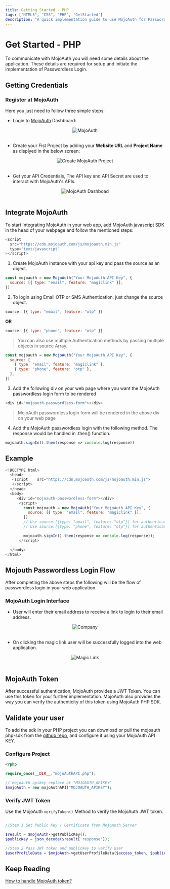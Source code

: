 ```yaml
---
title: Getting Started - PHP
tags: ["HTML5", "CSS", "PHP", "GetStarted"]
description: "A quick implementation guide to use MojoAuth for Passwordless using PHP."
---
```


# Get Started - PHP

To communicate with MojoAuth you will need some details about the application. These details are required for setup and initiate the implementation of Passwordless Login.

## Getting Credentials

### Register at MojoAuth

Here you just need to follow three simple steps:

- Login to [MojoAuth](https://mojoauth.com/signin) Dashboard:

<div style="text-align:center">
  <img src="../../assets/common-images/login.png" alt="MojoAuth" />
</div>
<br/>

- Create your Fist Project by adding your **Website URL** and **Project Name** as displyed in the below screen:

<div style="text-align:center">
  <img src="../../assets/common-images/project.png" alt="Create MojoAuth Project" />
</div>
<br/>

- Get your API Credentials, The API key and API Secret are used to interact with MojoAuth's APIs.

<div style="text-align:center">
  <img src="../../assets/common-images/dashboard.png" alt="MojoAuth Dashboad" />
</div>
<br/>

## Integrate MojoAuth

To start Integrating MojoAuth in your web app, add MojoAuth javascript SDK in the head of your webpage and follow the mentioned steps:

```js
<script
  src="https://cdn.mojoauth.com/js/mojoauth.min.js"
  type="text/javascript"
></script>
```

1. Create MojoAuth instance with your api key and pass the source as an object.

```js
const mojoauth = new MojoAuth("Your MojoAuth API Key", {
  source: [{ type: "email", feature: "magiclink" }],
})
```

2. To login using Email OTP or SMS Authentication, just change the source object.

```js
source: [{ type: "email", feature: "otp" }]
```

**OR**

```js
source: [{ type: "phone", feature: "otp" }]
```

> You can also use multiple Authentication methods by passing multiple objects in source Array.

```js
const mojoauth = new MojoAuth("Your MojoAuth API Key", {
  source: [
    { type: "email", feature: "magiclink" },
    { type: "phone", feature: "otp" },
  ],
})
```

3. Add the following div on your web page where you want the MojoAuth passwordless login form to be rendered

```js
<div id="mojoauth-passwordless-form"></div>
```

> MojoAuth passwordless login form will be rendered in the above div on your web page

4. Add the MojoAuth passwordless login with the following method. The response would be handled in .then() function.

```js
mojoauth.signIn().then(response => console.log(response))
```

## Example

```js
<!DOCTYPE html>
  <head>
   <script    src="https://cdn.mojoauth.com/js/mojoauth.min.js">
   </script>
  </head>
  <body>
     <div id="mojoauth-passwordless-form"></div>
      <script>
        const mojoauth = new MojoAuth("Your MojoAuth API Key", {
          source: [{ type: "email", feature: "magiclink" }],
        })
        // Use source:[{type: "email", feature: "otp"}] for authentication using Email OTP
        // Use source:[{type: "phone", feature: "otp"}] for authentication using SMS Authentication

        mojoauth.signIn().then(response => console.log(response));
      </script>

  </body>
</html>
```

## Mojouth Passwordless Login Flow

After completing the above steps the following will be the flow of passwordless login in your web application.

### MojoAuth Login Interface

- User will enter their email address to receive a link to login to their email address.

<div style="text-align:center">
  <img src="../../assets/common-images/company.png" alt="Company" />
</div>
<br/>

- On clicking the magic link user will be successfully logged into the web application.

<div style="text-align:center">
  <img src="../../assets/common-images/magic-link.png" alt="Magic Link" />
</div>
<br/>

## MojoAuth Token

After successful authentication, MojoAuth provides a JWT Token. You can use this token for your further implementation. MojoAuth also provides the way you can verify the authenticity of this token using MojoAuth PHP SDK.

## Validate your user

To add the sdk in your PHP project you can download or pull the mojoauth php-sdk from the [github repo](https://github.com/MojoAuth/mojoauth-php), and configure it using your MojoAuth API KEY.

### Configure Project

```PHP
<?php

require_once(__DIR__."mojoAuthAPI.php");

// mojoauth apikey replace at "MOJOAUTH_APIKEY"
$mojoAuth = new mojoAuthAPI("MOJOAUTH_APIKEY");
```

### Verify JWT Token

Use the MojoAuth `verifyToken()` Method to verify the MojoAuth JWT token.

```PHP

//Step 1 Get Public Key / Certificate from MojoAuth Server

$result = $mojoAuth->getPublicKey();
$publicKey = json_decode($result['response']);

//Step 2 Pass JWT token and publickey to verify user
$userProfileData = $mojoAuth->getUserProfileData($access_token, $publicKey->data)

```

## Keep Reading

[How to handle MojoAuth token?](/howto/handle-jwt-token/)

